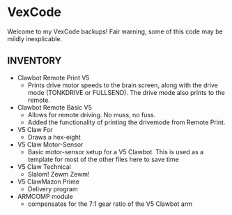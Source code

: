 # VexCode

Welcome to my VexCode backups! Fair warning, some of this code may be mildly inexplicable.

## INVENTORY

* Clawbot Remote Print V5 
  *  Prints drive motor speeds to the brain screen, along with the drive mode (TONKDRIVE or FULLSEND). The drive mode also prints to the remote.
* Clawbot Remote Basic V5 
  *  Allows for remote driving. No muss, no fuss.
  	*  Added the functionality of printing the drivemode from Remote Print.
*  V5 Claw For
	*  Draws a hex-eight
*  V5 Claw Motor-Sensor
	*  Basic motor-sensor setup for a V5 Clawbot. This is used as a template for most of the other files here to save time
* V5 Claw Technical
	*  Slalom! Zewm Zewm! 
* V5 ClawMazon Prime
	*  Delivery program
* ARMCOMP module
	* compensates for the 7:1 gear ratio of the V5 Clawbot arm
